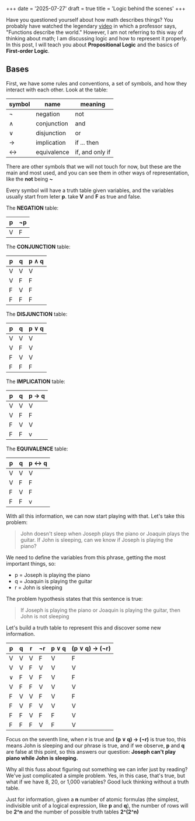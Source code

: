 +++
date = '2025-07-27'
draft = true
title = 'Logic behind the scenes'
+++

Have you questioned yourself about how math describes things? You probably have watched the legendary [video](https://www.youtube.com/watch?v=PAZTIAfaNr8) in which a professor says, "Functions describe the world." However, I am not referring to this way of thinking about math; I am discussing logic and how to represent it properly. In this post, I will teach you about **Propositional Logic** and the basics of **First-order Logic**.

## Bases

First, we have some rules and conventions, a set of symbols, and how they interact with each other. Look at the table:

| symbol | name        | meaning         |
|--------|-------------|-----------------|
| ¬      | negation    | not             |
| ∧      | conjunction | and             |
| ∨      | disjunction | or              |
| →      | implication | if ... then     |
| ↔      | equivalence | if, and only if |

There are other symbols that we will not touch for now, but these are the main and most used, and you can see them in other ways of representation, like the **not** being **~**

Every symbol will have a truth table given variables, and the variables usually start from leter **p**. take **V** and **F** as true and false.

The **NEGATION** table:

| p | ¬p             |
|---|----------------|
| V | F              |

The **CONJUNCTION** table:

| p | q | p ∧ q |
|---|---|-------|
| V | V | V     |
| V | F | F     |
| F | V | F     |
| F | F | F     |

The **DISJUNCTION** table:

| p | q | p ∨ q |
|---|---|-------|
| V | V | V     |
| V | F | V     |
| F | V | V     |
| F | F | F     |

The **IMPLICATION** table:

| p | q | p → q |
|---|---|-------|
| V | V | V     |
| V | F | F     |
| F | V | V     |
| F | F | v     |

The **EQUIVALENCE** table:

| p | q | p ↔ q |
|---|---|-------|
| V | V | V     |
| V | F | F     |
| F | V | F     |
| F | F | v     |

With all this information, we can now start playing with that. Let's take this problem:

> John doesn't sleep when Joseph plays the piano or Joaquin plays the guitar. If John is sleeping, can we know if Joseph is playing the piano?

We need to define the variables from this phrase, getting the most important things, so:

- p = Joseph is playing the piano
- q = Joaquin is playing the guitar
- r = John is sleeping

The problem hypothesis states that this sentence is true:

> If Joseph is playing the piano or Joaquin is playing the guitar, then John is not sleeping

Let's build a truth table to represent this and discover some new information.

| p | q | r | ¬r | p ∨ q | (p ∨ q) → (¬r) |
|---|---|---|----|-------|----------------|
| V | V | V | F  | V     | F              |
| V | V | F | V  | V     | V              |
| ∨ | F | V | F  | V     | F              |
| V | F | F | V  | V     | V              |
| F | V | V | F  | V     | F              |
| F | V | F | V  | V     | V              |
| F | F | V | F  | F     | V              |
| F | F | F | V  | F     | V              |

Focus on the seventh line, when **r** is true and **(p ∨ q) → (¬r)** is true too, this means John is sleeping and our phrase is true, and if we observe, **p** and **q** are false at this point, so this answers our question: **Joseph can't play piano while John is sleeping.**

Why all this fuss about figuring out something we can infer just by reading? We've just complicated a simple problem. Yes, in this case, that's true, but what if we have 8, 20, or 1,000 variables? Good luck thinking without a truth table.

Just for information, given a **n** number of atomic formulas (the simplest, indivisible unit of a logical expression, like **p** and **q**), the number of rows will be **2^n** and the number of possible truth tables **2^(2^n)**
